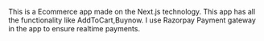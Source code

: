 This is a Ecommerce app made on the Next.js technology.
This app has all the functionality like AddToCart,Buynow.
I use Razorpay Payment gateway in the app to ensure realtime payments.
